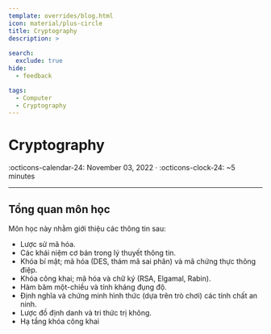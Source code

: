 ```yaml
---
template: overrides/blog.html
icon: material/plus-circle
title: Cryptography 
description: >
  
search:
  exclude: true
hide:
  - feedback

tags:
  - Computer
  - Cryptography
---
```


# __Cryptography__

<span>
:octicons-calendar-24: November 03, 2022 ·
:octicons-clock-24: ~5 minutes

</span>

---

## __Tổng quan môn học__

Môn học này nhằm giới thiệu các thông tin sau:

- Lược sử mã hóa.
- Các khái niệm cơ bản trong lý thuyết thông tin.
- Khóa bí mật; mã hóa (DES, thám mã sai phân) và mã chứng thực thông điệp.
- Khóa công khai; mã hóa và chữ ký (RSA, Elgamal, Rabin).
- Hàm băm một-chiều và tính kháng đụng độ.
- Định nghĩa và chứng minh hình thức (dựa trên trò chơi) các tính chất an ninh.
- Lược đồ định danh và tri thức trị không.
- Hạ tầng khóa công khai